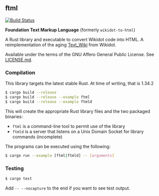 ## ftml
[![Build Status](https://travis-ci.org/Nu-SCPTheme/ftml.svg?branch=master)](https://travis-ci.org/Nu-SCPTheme/ftml)

**Foundation Text Markup Language** (formerly `wikidot-to-html`)

A Rust library and executable to convert Wikidot code into HTML. A reimplementation of the aging [Text\_Wiki](https://github.com/gabrys/wikidot/tree/master/lib/Text_Wiki/Text) from Wikidot.

Available under the terms of the GNU Affero General Public License. See [LICENSE.md](LICENSE).

### Compilation
This library targets the latest stable Rust. At time of writing, that is 1.34.2

```sh
$ cargo build --release
$ cargo build --release --example ftml
$ cargo build --release --example ftmld
```

This will create the appropriate Rust library files and the two packaged binaries:

* `ftml` is a command-line tool to permit use of the library
* `ftmld` is a server that listens on a Unix Domain Socket for library commands (incomplete)

The programs can be executed using the following:

```sh
$ cargo run --example [ftml|ftmld] -- [arguments]
```

### Testing
```sh
$ cargo test
```

Add `-- --nocapture` to the end if you want to see test output.
